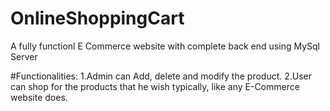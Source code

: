# OnlineShoppingCart
A fully functionl E Commerce website with complete back end using MySql Server

#Functionalities:
1.Admin can Add, delete and modify the product.
2.User can shop for the products that he wish typically, like any E-Commerce website does.
